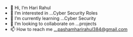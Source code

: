 - 👋 Hi, I’m Hari Rahul
- 👀 I’m interested in ...Cyber Security Roles
- 🌱 I’m currently learning ...Cyber Security
- 💞️ I’m looking to collaborate on ...projects
- 📫 How to reach me ...pashamharirahul384@gmail.com

<!---
harirahul0117/harirahul0117 is a ✨ special ✨ repository because its `README.md` (this file) appears on your GitHub profile.
You can click the Preview link to take a look at your changes.
--->

